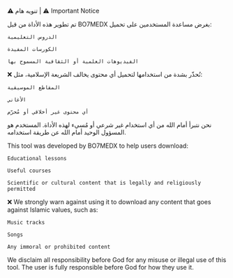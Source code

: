 ⚠️ تنويه هام | ⚠️ Important Notice

تم تطوير هذه الأداة من قبل BO7MEDX بغرض مساعدة المستخدمين على تحميل:

    الدروس التعليمية

    الكورسات المفيدة

    الفيديوهات العلمية أو الثقافية المسموح بها

❌ نُحذّر بشدة من استخدامها لتحميل أي محتوى يخالف الشريعة الإسلامية، مثل:

    المقاطع الموسيقية

    الأغاني

    أي محتوى غير أخلاقي أو مُحرّم

نحن نتبرأ أمام الله من أي استخدام غير شرعي أو مُسيء لهذه الأداة.
المستخدم هو المسؤول الوحيد أمام الله عن طريقة استخدامه.

This tool was developed by BO7MEDX to help users download:

    Educational lessons

    Useful courses

    Scientific or cultural content that is legally and religiously permitted

❌ We strongly warn against using it to download any content that goes against Islamic values, such as:

    Music tracks

    Songs

    Any immoral or prohibited content

We disclaim all responsibility before God for any misuse or illegal use of this tool.
The user is fully responsible before God for how they use it.
